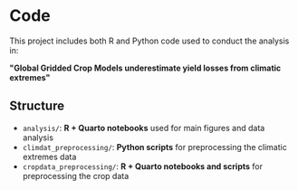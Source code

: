 # Code

This project includes both R and Python code used to conduct the analysis in:

**"Global Gridded Crop Models underestimate yield losses from climatic extremes"**

## Structure

- `analysis/`: **R + Quarto notebooks** used for main figures and data analysis
- `climdat_preprocessing/`: **Python scripts** for preprocessing the climatic extremes data
- `cropdata_preprocessing/`: **R + Quarto notebooks and scripts** for preprocessing the crop data

